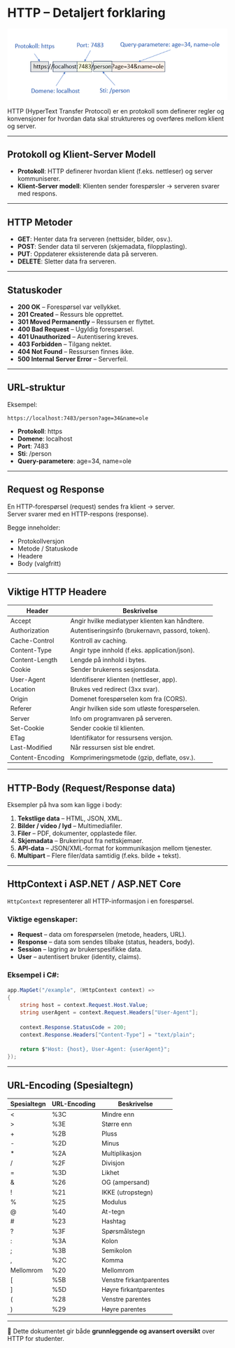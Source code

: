 
# HTTP – Detaljert forklaring

![1755428500846](image/http_detaljert/1755428500846.png)

HTTP (HyperText Transfer Protocol) er en protokoll som definerer regler og konvensjoner for hvordan data skal struktureres og overføres mellom klient og server.


---
## Protokoll og Klient-Server Modell

- **Protokoll**: HTTP definerer hvordan klient (f.eks. nettleser) og server kommuniserer.  
- **Klient-Server modell**: Klienten sender forespørsler → serveren svarer med respons.

---
## HTTP Metoder

- **GET**: Henter data fra serveren (nettsider, bilder, osv.).  
- **POST**: Sender data til serveren (skjemadata, filopplasting).  
- **PUT**: Oppdaterer eksisterende data på serveren.  
- **DELETE**: Sletter data fra serveren.

---
## Statuskoder

- **200 OK** – Forespørsel var vellykket.  
- **201 Created** – Ressurs ble opprettet.  
- **301 Moved Permanently** – Ressursen er flyttet.  
- **400 Bad Request** – Ugyldig forespørsel.  
- **401 Unauthorized** – Autentisering kreves.  
- **403 Forbidden** – Tilgang nektet.  
- **404 Not Found** – Ressursen finnes ikke.  
- **500 Internal Server Error** – Serverfeil.  

---
<div style="page-break-after: always;"></div>

## URL-struktur

Eksempel:  
```
https://localhost:7483/person?age=34&name=ole
```

- **Protokoll**: https  
- **Domene**: localhost  
- **Port**: 7483  
- **Sti**: /person  
- **Query-parametere**: age=34, name=ole  

---
## Request og Response

En HTTP-forespørsel (request) sendes fra klient → server.  
Server svarer med en HTTP-respons (response).  

Begge inneholder:  
- Protokollversjon  
- Metode / Statuskode  
- Headere  
- Body (valgfritt)

---
## Viktige HTTP Headere

| Header          | Beskrivelse |
|-----------------|-------------|
| Accept          | Angir hvilke mediatyper klienten kan håndtere. |
| Authorization   | Autentiseringsinfo (brukernavn, passord, token). |
| Cache-Control   | Kontroll av caching. |
| Content-Type    | Angir type innhold (f.eks. application/json). |
| Content-Length  | Lengde på innhold i bytes. |
| Cookie          | Sender brukerens sesjonsdata. |
| User-Agent      | Identifiserer klienten (nettleser, app). |
| Location        | Brukes ved redirect (3xx svar). |
| Origin          | Domenet forespørselen kom fra (CORS). |
| Referer         | Angir hvilken side som utløste forespørselen. |
| Server          | Info om programvaren på serveren. |
| Set-Cookie      | Sender cookie til klienten. |
| ETag            | Identifikator for ressursens versjon. |
| Last-Modified   | Når ressursen sist ble endret. |
| Content-Encoding| Komprimeringsmetode (gzip, deflate, osv.). |

---
## HTTP-Body (Request/Response data)

Eksempler på hva som kan ligge i body:

1. **Tekstlige data** – HTML, JSON, XML.  
2. **Bilder / video / lyd** – Multimediafiler.  
3. **Filer** – PDF, dokumenter, opplastede filer.  
4. **Skjemadata** – Brukerinput fra nettskjemaer.  
5. **API-data** – JSON/XML-format for kommunikasjon mellom tjenester.  
6. **Multipart** – Flere filer/data samtidig (f.eks. bilde + tekst).  

---
## HttpContext i ASP.NET / ASP.NET Core

`HttpContext` representerer all HTTP-informasjon i en forespørsel.

### Viktige egenskaper:
- **Request** – data om forespørselen (metode, headers, URL).  
- **Response** – data som sendes tilbake (status, headers, body).  
- **Session** – lagring av brukerspesifikke data.  
- **User** – autentisert bruker (identity, claims).  

### Eksempel i C#:
```csharp
app.MapGet("/example", (HttpContext context) =>
{
    string host = context.Request.Host.Value;
    string userAgent = context.Request.Headers["User-Agent"];

    context.Response.StatusCode = 200;
    context.Response.Headers["Content-Type"] = "text/plain";

    return $"Host: {host}, User-Agent: {userAgent}";
});
```

---
<div style="page-break-after: always;"></div>

## URL-Encoding (Spesialtegn)

| Spesialtegn | URL-Encoding | Beskrivelse |
|-------------|--------------|-------------|
| < | %3C | Mindre enn |
| > | %3E | Større enn |
| + | %2B | Pluss |
| - | %2D | Minus |
| * | %2A | Multiplikasjon |
| / | %2F | Divisjon |
| = | %3D | Likhet |
| & | %26 | OG (ampersand) |
| ! | %21 | IKKE (utropstegn) |
| % | %25 | Modulus |
| @ | %40 | At-tegn |
| # | %23 | Hashtag |
| ? | %3F | Spørsmålstegn |
| : | %3A | Kolon |
| ; | %3B | Semikolon |
| , | %2C | Komma |
| Mellomrom | %20 | Mellomrom |
| [ | %5B | Venstre firkantparentes |
| ] | %5D | Høyre firkantparentes |
| ( | %28 | Venstre parentes |
| ) | %29 | Høyre parentes |

---

📌 Dette dokumentet gir både **grunnleggende og avansert oversikt** over HTTP for studenter.
